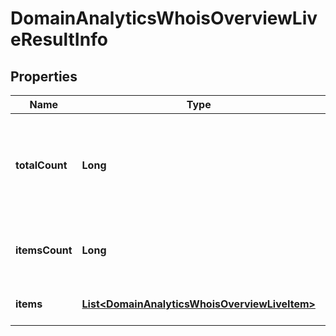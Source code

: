 

# DomainAnalyticsWhoisOverviewLiveResultInfo


## Properties

| Name | Type | Description | Notes |
|------------ | ------------- | ------------- | -------------|
|**totalCount** | **Long** | total amount of results in our database relevant to your request |  [optional] |
|**itemsCount** | **Long** | the number of results returned in the items array |  [optional] |
|**items** | [**List&lt;DomainAnalyticsWhoisOverviewLiveItem&gt;**](DomainAnalyticsWhoisOverviewLiveItem.md) | contains ranking and traffic data |  [optional] |



